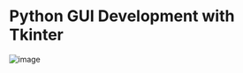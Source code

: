 # Python GUI Development with Tkinter
![image](https://github.com/zargiteddy/Python-GUI-Development-with-Tkinter/assets/72479466/1c8f074c-4bdb-4668-be15-b96c3cdb2e61)

